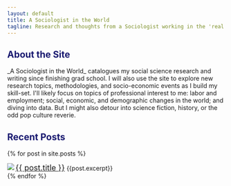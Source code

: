 ```yaml
---
layout: default
title: A Sociologist in the World
tagline: Research and thoughts from a Sociologist working in the 'real world'
---
```

<h2 style="color:#191970;">About the Site</h2> 
_A Sociologist in the World_ catalogues my social science research and writing since finishing grad school. I will also use the site to explore new research topics, methodologies, and socio-economic events as I build my skill-set. I'll likely focus on topics of professional interest to me: labor and employment; social, economic, and demographic changes in the world; and diving into data. But I might also detour into science fiction, history, or the odd pop culture reverie.

<h2 style="color:#191970;">Recent Posts</h2>

{% for post in site.posts %}
<div>
<a href="{{ post.url }}"><img align="left" img src="{{ post.thumbnail }}">
  <a href="{{ post.url }}"><font size = "+1"> {{ post.title }}</font></a>
  {{post.excerpt}}
</div>
{% endfor %}


